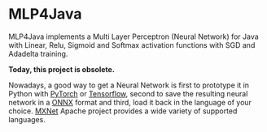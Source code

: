 # MLP4Java

MLP4Java implements a Multi Layer Perceptron (Neural Network) for Java with Linear, Relu, Sigmoid and Softmax activation functions with SGD and Adadelta training.

**Today, this project is obsolete.**

Nowadays, a good way to get a Neural Network is first to prototype it in Python with [PyTorch](https://pytorch.org/) or [Tensorflow](https://www.tensorflow.org/), second to save the resulting neural network in a [ONNX](https://onnx.ai/) format and third, load it back in the language of your choice. [MXNet](https://mxnet.apache.org/) Apache project provides a wide variety of supported languages.
